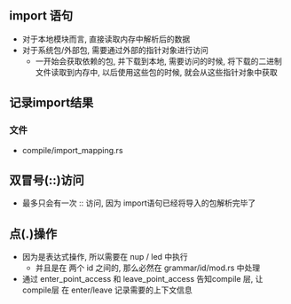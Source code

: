## import 语句
- 对于本地模块而言, 直接读取内存中解析后的数据
- 对于系统包/外部包, 需要通过外部的指针对象进行访问
    - 一开始会获取依赖的包, 并下载到本地, 需要访问的时候, 将下载的二进制文件读取到内存中, 以后使用这些包的时候, 就会从这些指针对象中获取


## 记录import结果
### 文件
- compile/import_mapping.rs


## 双冒号(::)访问
- 最多只会有一次 :: 访问, 因为 import语句已经将导入的包解析完毕了


## 点(.)操作
- 因为是表达式操作, 所以需要在 nup / led 中执行
    - 并且是在 两个 id 之间的, 那么必然在 grammar/id/mod.rs 中处理
- 通过 enter_point_access 和 leave_point_access 告知compile 层, 让 compile层 在 enter/leave 记录需要的上下文信息

